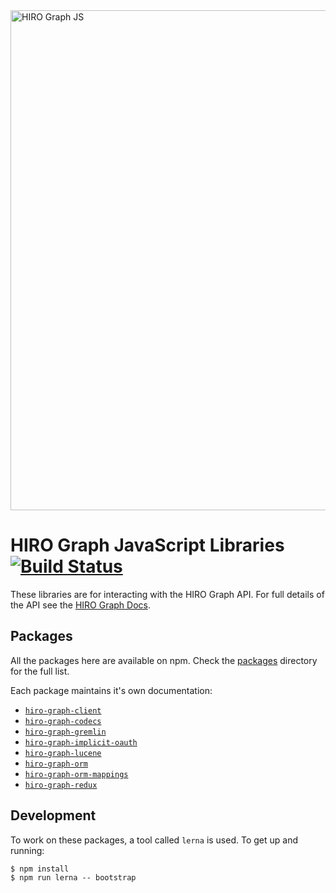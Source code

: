 <img src="https://github.com/arago/hiro-graph-js/blob/master/logo.png" alt="HIRO Graph JS" width="800px" />

# HIRO Graph JavaScript Libraries [![Build Status](https://travis-ci.org/arago/hiro-graph-js.svg?branch=master)](https://travis-ci.org/arago/hiro-graph-js)

These libraries are for interacting with the HIRO Graph API. For full details of the API see the [HIRO Graph Docs](https://docs.hiro.arago.co/hiro/current/developer/hiro-graph-api/).

## Packages

All the packages here are available on npm. Check the [packages](packages/) directory for the full list.

Each package maintains it's own documentation:

 - [`hiro-graph-client`](/packages/hiro-graph-client/)
 - [`hiro-graph-codecs`](/packages/hiro-graph-codecs/)
 - [`hiro-graph-gremlin`](/packages/hiro-graph-gremlin/)
 - [`hiro-graph-implicit-oauth`](/packages/hiro-graph-implicit-oauth/)
 - [`hiro-graph-lucene`](/packages/hiro-graph-lucene/)
 - [`hiro-graph-orm`](/packages/hiro-graph-orm/)
 - [`hiro-graph-orm-mappings`](/packages/hiro-graph-orm-mappings/)
 - [`hiro-graph-redux`](/packages/hiro-graph-redux/)

## Development

To work on these packages, a tool called `lerna` is used. To get up and running:

```
$ npm install
$ npm run lerna -- bootstrap
```
